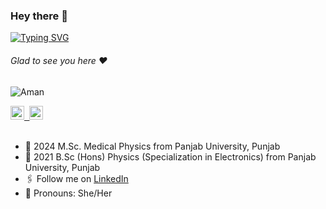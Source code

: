 ### Hey there :wave:

[![Typing SVG](https://readme-typing-svg.herokuapp.com?color=%2336BCF7&lines=This+is+Amandeep+Kaur)](https://git.io/typing-svg)

###### Glad to see you here :heart:

<p align="left"> <img src="https://komarev.com/ghpvc/?username=Amandeep-Kaur&label=Views&color=blue&style=plastic" alt="Aman" /> </p>

</a>
<a href="https://www.linkedin.com/in/amandeep-kaur-202585232/">
  <kbd>
  <img align="centre" alt="Amandeep-Kaur's LinkdeIn" width="22px" src="https://cdn-icons-png.flaticon.com/512/174/174857.png" />
</a>

<a href="mailto:05adk2001@gmail.com">
  <kbd>
  <img align="centre" alt="Amandeep-Kaur's Email" width="22px" src="https://upload.wikimedia.org/wikipedia/commons/thumb/d/df/Microsoft_Office_Outlook_%282018%E2%80%93present%29.svg/1101px-Microsoft_Office_Outlook_%282018%E2%80%93present%29.svg.png" />
</a>

<br/>
<br/>


- 🏫 2024 M.Sc. Medical Physics from Panjab University, Punjab
- 🏫 2021 B.Sc (Hons) Physics (Specialization in Electronics) from Panjab University, Punjab 
- 🖇  Follow me on [LinkedIn](https://www.linkedin.com/in/amandeep-kaur-202585232/)
- 👯 Pronouns: She/Her
